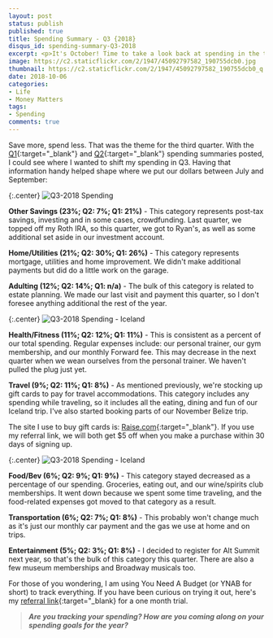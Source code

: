 ```yaml
---
layout: post
status: publish
published: true
title: Spending Summary - Q3 {2018}
disqus_id: spending-summary-Q3-2018
excerpt: <p>It's October! Time to take a look back at spending in the third quarter of the year. Our biggest areas of change from Q2? Savings!</p>
image: https://c2.staticflickr.com/2/1947/45092797582_190755dcb0.jpg
thumbnail: https://c2.staticflickr.com/2/1947/45092797582_190755dcb0_q.jpg
date: 2018-10-06
categories:
- Life
- Money Matters
tags: 
- Spending
comments: true
---
```

Save more, spend less. That was the theme for the third quarter. With the [Q1]({{site.url}}/2018-spending-summary-q1-2018/){:target="_blank"} and [Q2]({{site.url}}/2018-spending-summary-q2-2018/){:target="_blank"} spending summaries posted, I could see where I wanted to shift my spending in Q3. Having that information handy helped shape where we put our dollars between July and September:

{:.center}
![Q3-2018 Spending](https://c2.staticflickr.com/2/1947/45092797582_190755dcb0_z.jpg)

**Other Savings (23%; Q2: 7%; Q1: 21%)** - This category represents post-tax savings, investing and in some cases, crowdfunding. Last quarter, we topped off my Roth IRA, so this quarter, we got to Ryan's, as well as some additional set aside in our investment account. 

**Home/Utilities (21%; Q2: 30%; Q1: 26%)** - This category represents mortgage, utilities and home improvement. We didn't make additional payments but did do a little work on the garage. 

**Adulting (12%; Q2: 14%; Q1: n/a)** - The bulk of this category is related to estate planning. We made our last visit and payment this quarter, so I don't foresee anything additional the rest of the year. 

{:.center}
![Q3-2018 Spending - Iceland](https://c2.staticflickr.com/2/1932/45093188712_6aed764c49_b.jpg)  

**Health/Fitness (11%; Q2: 12%; Q1: 11%)** - This is consistent as a percent of our total spending. Regular expenses include: our personal trainer, our gym membership, and our monthly Forward fee. This may decrease in the next quarter when we wean ourselves from the personal trainer. We haven't pulled the plug just yet.

**Travel (9%; Q2: 11%; Q1: 8%)** - As mentioned previously, we're stocking up gift cards to pay for travel accommodations. This category includes any spending while traveling, so it includes all the eating, dining and fun of our Iceland trip. I've also started booking parts of our November Belize trip.

The site I use to buy gift cards is: [Raise.com](https://geta.raise.com/tho222){:target="_blank"}. If you use my referral link, we will both get $5 off when you make a purchase within 30 days of signing up.

{:.center}
![Q3-2018 Spending - Iceland](https://c2.staticflickr.com/2/1980/44420818684_842ae1f209_b.jpg)  

**Food/Bev (6%; Q2: 9%; Q1: 9%)** - This category stayed decreased as a percentage of our spending. Groceries, eating out, and our wine/spirits club memberships. It went down because we spent some time traveling, and the food-related expenses got moved to that category as a result.

**Transportation (6%; Q2: 7%; Q1: 8%)** - This probably won't change much as it's just our monthly car payment and the gas we use at home and on trips.

**Entertainment (5%; Q2: 3%; Q1: 8%)** - I decided to register for Alt Summit next year, so that's the bulk of this category this quarter. There are also a few museum memberships and Broadway musicals too.

For those of you wondering, I am using You Need A Budget (or YNAB for short) to track everything. If you have been curious on trying it out, here's my [referral link](https://ynab.com/referral/?ref=BWZcB3gkMhf1SYyg&utm_source=customer_referral){:target="_blank} for a one month trial.  

>**_Are you tracking your spending? How are you coming along on your spending goals for the year?_**
